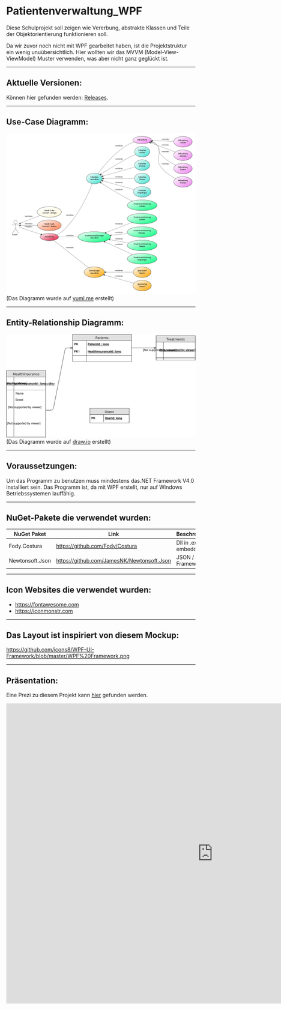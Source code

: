 # Patientenverwaltung_WPF

Diese Schulprojekt soll zeigen wie Vererbung, abstrakte Klassen und Teile der Objektorientierung funktionieren soll.

Da wir zuvor noch nicht mit WPF gearbeitet haben, ist die Projektstruktur ein wenig unuübersichtlich.
Hier wollten wir das MVVM (Model-View-ViewModel) Muster verwenden, was aber nicht ganz geglückt ist.

___
## Aktuelle Versionen:

Können hier gefunden werden: [Releases](https://github.com/john-dederer/Patientenverwaltung_WPF/releases).

___
## Use-Case Diagramm:

![Use-case](https://github.com/john-dederer/Patientenverwaltung_WPF/raw/master/Documentation/graphs/Use-Case.png)
(Das Diagramm wurde auf [yuml.me](https://yuml.me) erstellt)

___

## Entity-Relationship Diagramm:

![ER](https://github.com/john-dederer/Patientenverwaltung_WPF/blob/master/Documentation/pictures/ER-Diagramm.svg)
(Das Diagramm wurde auf [draw.io](https://draw.io) erstellt)

___

## Voraussetzungen:

Um das Programm zu benutzen muss mindestens das.NET Framework V4.0 installiert sein. 
Das Programm ist, da mit WPF erstellt, nur auf Windows Betriebssystemen lauffähig.

___
## NuGet-Pakete die verwendet wurden:
NuGet Paket | Link | Beschreibung
--- | --- | ---
Fody.Costura | https://github.com/Fody/Costura | Dll in .exe embedden
Newtonsoft.Json | https://github.com/JamesNK/Newtonsoft.Json | JSON / XML Framework

___
## Icon Websites die verwendet wurden:

- https://fontawesome.com
- https://iconmonstr.com

___
## Das Layout ist inspiriert von diesem Mockup:

https://github.com/icons8/WPF-UI-Framework/blob/master/WPF%20Framework.png

___
## Präsentation:

Eine Prezi zu diesem Projekt kann [hier](http://prezi.com/tdwwnjwaxdfe/?utm_campaign=share&utm_medium=copy&rc=ex0share) gefunden werden.

<iframe id="iframe_container" webkitallowfullscreen="" mozallowfullscreen="" allowfullscreen="" src="https://prezi.com/embed/tdwwnjwaxdfe/?bgcolor=ffffff&amp;lock_to_path=0&amp;autoplay=0&amp;autohide_ctrls=0&amp;landing_data=bHVZZmNaNDBIWnNjdEVENDRhZDFNZGNIUE43MHdLNWpsdFJLb2ZHanI0eXA4UzFYY1NSWXAxUGFtdDNyQlhnUkdnPT0&amp;landing_sign=ovYLSFPIXP-jS8WzE1RN3_W7E_SEpFuhmN71PkJtw2Y" width="1100" height="800" frameborder="0"></iframe>

